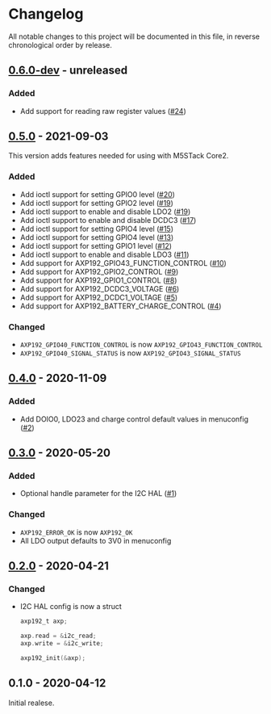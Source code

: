 # Changelog

All notable changes to this project will be documented in this file, in reverse chronological order by release.

## [0.6.0-dev](https://github.com/tuupola/axp192/compare/0.5.0...master) - unreleased

### Added

- Add support for reading raw register values ([#24](https://github.com/tuupola/axp192/issues/24))

## [0.5.0](https://github.com/tuupola/axp192/compare/0.4.0...0.5.0) - 2021-09-03

This version adds features needed for using with M5STack Core2.

### Added

- Add ioctl support for setting GPIO0 level ([#20](https://github.com/tuupola/axp192/issues/20))
- Add ioctl support for setting GPIO2 level ([#19](https://github.com/tuupola/axp192/issues/19))
- Add ioctl support to enable and disable LDO2 ([#19](https://github.com/tuupola/axp192/issues/18))
- Add ioctl support to enable and disable DCDC3 ([#17](https://github.com/tuupola/axp192/issues/17))
- Add ioctl support for setting GPIO4 level ([#15](https://github.com/tuupola/axp192/issues/15))
- Add ioctl support for setting GPIO4 level ([#13](https://github.com/tuupola/axp192/issues/13))
- Add ioctl support for setting GPIO1 level ([#12](https://github.com/tuupola/axp192/issues/12))
- Add ioctl support to enable and disable LDO3 ([#11](https://github.com/tuupola/axp192/issues/11))
- Add support for AXP192_GPIO43_FUNCTION_CONTROL ([#10](https://github.com/tuupola/axp192/issues/10))
- Add support for AXP192_GPIO2_CONTROL ([#9](https://github.com/tuupola/axp192/issues/9))
- Add support for AXP192_GPIO1_CONTROL ([#8](https://github.com/tuupola/axp192/issues/8))
- Add support for AXP192_DCDC3_VOLTAGE ([#6](https://github.com/tuupola/axp192/issues/6))
- Add support for AXP192_DCDC1_VOLTAGE ([#5](https://github.com/tuupola/axp192/issues/5))
- Add support for AXP192_BATTERY_CHARGE_CONTROL ([#4](https://github.com/tuupola/axp192/issues/4))

### Changed

- `AXP192_GPIO40_FUNCTION_CONTROL` is now `AXP192_GPIO43_FUNCTION_CONTROL`
- `AXP192_GPIO40_SIGNAL_STATUS` is now `AXP192_GPIO43_SIGNAL_STATUS`

## [0.4.0](https://github.com/tuupola/axp192/compare/0.3.0...0.4.0) - 2020-11-09

### Added

- Add DOIO0, LDO23 and charge control default values in menuconfig ([#2](https://github.com/tuupola/axp192/issues/2))

## [0.3.0](https://github.com/tuupola/axp192/compare/0.2.0...0.3.0) - 2020-05-20
### Added

- Optional handle parameter for the I2C HAL ([#1](https://github.com/tuupola/axp192/issues/1))

### Changed

- `AXP192_ERROR_OK` is now `AXP192_OK`
- All LDO output defaults to 3V0 in menuconfig

## [0.2.0](https://github.com/tuupola/axp192/compare/0.1.0...0.2.0) - 2020-04-21
### Changed

- I2C HAL config is now a struct

    ```c
    axp192_t axp;

    axp.read = &i2c_read;
    axp.write = &i2c_write;

    axp192_init(&axp);
    ```

## 0.1.0 - 2020-04-12

Initial realese.
